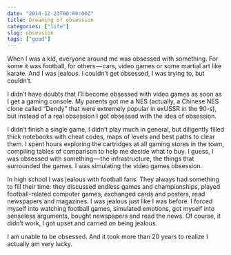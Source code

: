 ```yaml
---
date: "2014-12-23T00:00:00Z"
title: Dreaming of obsession
categories: ["life"]
slug: obsession
tags: ["good"]
---
```


When I was a kid, everyone around me was obsessed with something. For some it was football, for others — cars, video games or some martial art like karate. And I was jealous. I couldn’t get obsessed, I was trying to, but couldn’t.

I didn’t have doubts that I’ll become obsessed with video games as soon as I get a gaming console. My parents got me a NES (actually, a Chinese NES clone called “Dendy” that were extremely popular in exUSSR in the 90-s), but instead of a real obsession I got obsessed with the idea of obsession.

I didn’t finish a single game, I didn’t play much in general, but diligently filled thick notebooks with cheat codes, maps of levels and best paths to clear them. I spent hours exploring the cartridges at all gaming stores in the town, compiling tables of comparison to help me decide what to buy. I guess, I was obsessed with something — the infrastructure, the things that surrounded the games. I was simulating the video games obsession.

In high school I was jealous with football fans. They always had something to fill their time: they discussed endless games and championships, played football-related computer games, exchanged cards and posters, read newspapers and magazines. I was jealous just like I was before. I forced myself into watching football games, simulated emotions, got myself into senseless arguments, bought newspapers and read the news. Of course, it didn’t work, I got upset and carried on being jealous.

I am unable to be obsessed. And it took more than 20 years to realize I actually am very lucky.
